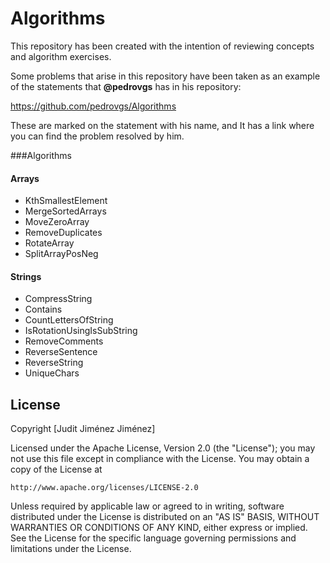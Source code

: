 # Algorithms

This repository has been created with the intention of reviewing concepts and algorithm exercises.

Some problems that arise in this repository have been taken as an example of the statements that **@pedrovgs** has in
 his repository: 
 
 https://github.com/pedrovgs/Algorithms

These are marked on the statement with his name, and It has a link where you can find the problem resolved by him.


###Algorithms

#### Arrays
* KthSmallestElement
* MergeSortedArrays
* MoveZeroArray
* RemoveDuplicates
* RotateArray
* SplitArrayPosNeg

#### Strings
* CompressString
* Contains
* CountLettersOfString
* IsRotationUsingIsSubString
* RemoveComments
* ReverseSentence
* ReverseString
* UniqueChars

## License

Copyright [Judit Jiménez Jiménez] 

Licensed under the Apache License, Version 2.0 (the "License");
you may not use this file except in compliance with the License.
You may obtain a copy of the License at

    http://www.apache.org/licenses/LICENSE-2.0

Unless required by applicable law or agreed to in writing, software
distributed under the License is distributed on an "AS IS" BASIS,
WITHOUT WARRANTIES OR CONDITIONS OF ANY KIND, either express or implied.
See the License for the specific language governing permissions and
limitations under the License.